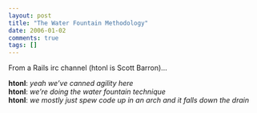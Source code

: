 ```yaml
---
layout: post
title: "The Water Fountain Methodology"
date: 2006-01-02
comments: true
tags: []
---
```


From a Rails irc channel (htonl is Scott Barron)…


**htonl**: _yeah we’ve canned agility here_  
**htonl**: _we’re doing the water fountain technique_  
**htonl**: _we mostly just spew code up in an arch and it falls down the drain_

